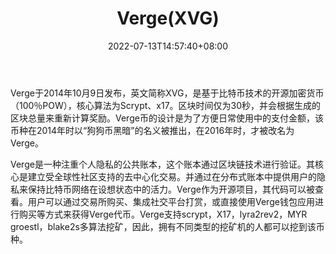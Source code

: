 ﻿---
weight: 
title: "Verge(XVG)"
description: "Verge于2014年10月9日发布，英文简称XVG，是基于比特币技术的开源加密货币（100％POW），核心算法为Scrypt、x17"
date: 2022-07-13T14:57:40+08:00
lastmod: 2022-07-13T14:57:40+08:00
draft: false
authors: ["Simon"]
featuredImage: "vergexvg.webp"
link: "http://vergecurrency.com/"
tags: ["数字代币","Verge(XVG)"]
categories: ["navigation"]
navigation: ["数字代币"]
lightgallery: true
toc: true
pinned: false
recommend: false
recommend1: false
---
Verge于2014年10月9日发布，英文简称XVG，是基于比特币技术的开源加密货币（100％POW），核心算法为Scrypt、x17。区块时间仅为30秒，并会根据生成的区块总量来重新计算奖励。Verge币的设计是为了方便日常使用中的支付金额，该币种在2014年时以“狗狗币黑暗”的名义被推出，在2016年时，才被改名为Verge。

Verge是一种注重个人隐私的公共账本，这个账本通过区块链技术进行验证。其核心是建立受全球性社区支持的去中心化交易。并通过在分布式账本中提供用户的隐私来保持比特币网络在设想状态中的活力。Verge作为开源项目，其代码可以被查看。用户可以通过交易所购买、集成社交平台打赏，或直接使用Verge钱包应用进行购买等方式来获得Verge代币。Verge支持scrypt，X17，lyra2rev2，MYR groestl，blake2s多算法挖矿，因此，拥有不同类型的挖矿机的人都可以挖到该币种。